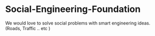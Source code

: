 # Social-Engineering-Foundation
We would love to solve social problems with smart engineering ideas. (Roads, Traffic .. etc )
